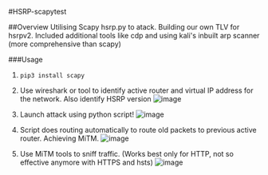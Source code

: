 #HSRP-scapytest

##Overview
Utilising Scapy hsrp.py to atack. Building our own TLV for hsrpv2. Included additional tools like cdp and using kali's inbuilt arp scanner (more comprehensive than scapy)

###Usage
1. `pip3 install scapy`

2. Use wireshark or tool to identify active router and virtual IP address for the network. Also identify HSRP version
![image](https://user-images.githubusercontent.com/91510432/203464307-7d980250-61ad-424a-8a42-1209c3da0d66.png)

3. Launch attack using python script!
![image](https://user-images.githubusercontent.com/91510432/203464328-2535539d-5499-4b74-bf9a-843b3b12d313.png)


4. Script does routing automatically to route old packets to previous active router. Achieving MiTM. 
![image](https://user-images.githubusercontent.com/91510432/203464358-dae84a2e-4e98-4b2b-8190-b276d37933d9.png)

5. Use MiTM tools to sniff traffic. (Works best only for HTTP, not so effective anymore with HTTPS and hsts)
![image](https://user-images.githubusercontent.com/91510432/203464366-67f4e5e9-0902-4c7c-b244-0193ee97931e.png)

